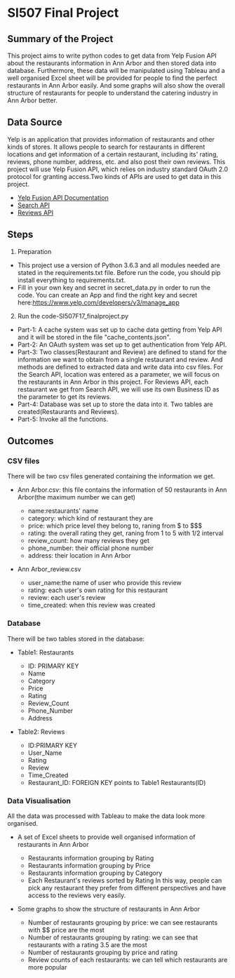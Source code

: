 # SI507 Final Project

## Summary of the Project
This project aims to write python codes to get data from Yelp Fusion API about the restaurants information in Ann Arbor and then stored data into database.
Furthermore, these data will be manipulated using Tableau and a well organised Excel sheet will be provided for people to find the perfect restaurants in Ann Arbor easily. And some graphs will also show the overall structure of restaurants for people to understand the catering industry in Ann Arbor better.


## Data Source
Yelp is an application that provides information of restaurants and other kinds of stores. It allows people to search for restaurants in different locations and get information of a certain restaurant, including its' rating, reviews, phone number, address, etc. and also post their own reviews.
This project will use Yelp Fusion API, which relies on industry standard OAuth 2.0 protocol for granting access.Two kinds of APIs are used to get data in this project.
* [Yelp Fusion API Documentation](https://www.yelp.com/developers/documentation/v3)
* [Search API](https://www.yelp.com/developers/documentation/v3/business_search)
* [Reviews API](https://www.yelp.com/developers/documentation/v3/business_reviews)


## Steps
1. Preparation
* This project use a version of Python 3.6.3 and all modules needed are stated in the requirements.txt file. Before run the code, you should pip install everything to requirements.txt.
* Fill in your own key and secret in secret_data.py in order to run the code. You can create an App and find the right key and secret here:https://www.yelp.com/developers/v3/manage_app

2. Run the code-SI507F17_finalproject.py
* Part-1: A cache system was set up to cache data getting from Yelp API and it will be stored in the file "cache_contents.json". 
* Part-2: An OAuth system was set up to get authentication from Yelp API. 
* Part-3: Two classes(Restaurant and Review) are defined to stand for the information we want to obtain from a single restaurant and review. And methods are defined to extracted data and write data into csv files. For the Search API, location was entered as a parameter, we will focus on the restaurants in Ann Arbor in this project. For Reviews API, each restaurant we get from Search API, we will use its own Business ID as the parameter to get its reviews.
* Part-4: Database was set up to store the data into it. Two tables are created(Restaurants and Reviews).
* Part-5: Invoke all the functions.

## Outcomes
### CSV files
There will be two csv files generated containing the information we get.
* Ann Arbor.csv: this file contains the information of 50 restaurants in Ann Arbor(the maximum number we can get)
  * name:restaurants' name
  * category: which kind of restaurant they are
  * price: which price level they belong to, raning from $ to $$$
  * rating: the overall rating they get, raning from 1 to 5 with 1/2 interval
  * review_count: how many reviews they get
  * phone_number: their official phone number
  * address: their location in Ann Arbor


* Ann Arbor_review.csv
  * user_name:the name of user who provide this review
  * rating: each user's own rating for this restaurant
  * review: each user's review
  * time_created: when this review was created


### Database
There will be two tables stored in the database:
* Table1: Restaurants
  * ID: PRIMARY KEY
  * Name
  * Category
  * Price
  * Rating
  * Review_Count
  * Phone_Number
  * Address

* Table2: Reviews
  * ID:PRIMARY KEY
  * User_Name
  * Rating
  * Review
  * Time_Created
  * Restaurant_ID: FOREIGN KEY points to Table1 Restaurants(ID)


### Data Visualisation
All the data was processed with Tableau to make the data look more organised.
* A set of Excel sheets to provide well organised information of restaurants in Ann Arbor
  * Restaurants information grouping by Rating
  * Restaurants information grouping by Price
  * Restaurants information grouping by Category
  * Each Restaurant's reviews sorted by Rating
In this way, people can pick any restaurant they prefer from different perspectives and have access to the reviews very easily.

* Some graphs to show the structure of restaurants in Ann Arbor
  * Number of restaurants grouping by price: we can see restaurants with $$ price are the most
  * Number of restaurants grouping by rating: we can see that restaurants with a rating 3.5 are the most
  * Number of restaurants grouping by price and rating
  * Review counts of each restaurants: we can tell which restaurants are more popular 





